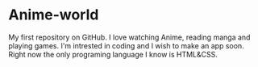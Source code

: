 Anime-world
===========

My first repository on GitHub.
I love watching Anime, reading manga and playing games. 
I'm intrested in coding and I wish to make an app soon.
Right now the only programing language I know is HTML&CSS.
